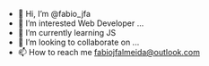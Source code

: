 - 👋 Hi, I’m @fabio_jfa 
- 👀 I’m interested Web Developer ...
- 🌱 I’m currently learning JS
- 💞️ I’m looking to collaborate on ...
- 📫 How to reach me fabiojfalmeida@outlook.com

<!---
fabiojfalmeida/fabiojfalmeida is a ✨ special ✨ repository because its `README.md` (this file) appears on your GitHub profile.
You can click the Preview link to take a look at your changes.
--->
